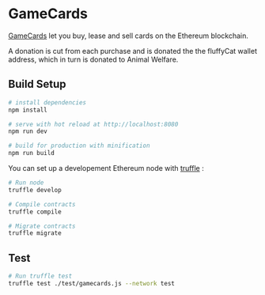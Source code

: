 # GameCards

[GameCards](gamecard.co) let you buy, lease and sell cards on the Ethereum blockchain.

A donation is cut from each purchase and is donated the the fluffyCat wallet address, which in turn is donated to Animal Welfare.

## Build Setup

``` bash
# install dependencies
npm install

# serve with hot reload at http://localhost:8080
npm run dev

# build for production with minification
npm run build
```

You can set up a developement Ethereum node with [truffle](http://truffleframework.com/) :

``` bash
# Run node
truffle develop

# Compile contracts
truffle compile

# Migrate contracts
truffle migrate
```


## Test

``` bash
# Run truffle test
truffle test ./test/gamecards.js --network test
```
